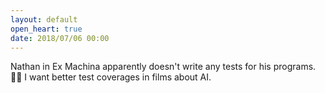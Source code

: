 ```yaml
---
layout: default
open_heart: true
date: 2018/07/06 00:00
---
```


Nathan in Ex Machina apparently doesn't write any tests for his programs. 🤷🏻 I want better test coverages in films about AI.
